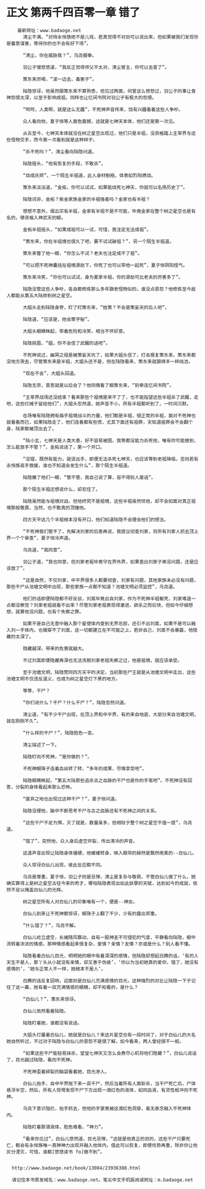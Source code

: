 # 正文 第两千四百零一章 错了
        最新网址：www.badaoge.net
          清尘不满，“对待永恒族绝不是儿戏，若真觉得不对劲可以说出来，但如果被我们发现你是蓄意谋害，等待你的也不会有好下场”。
      
          “清尘，你在威胁我？”，乌尧握拳。
      
          羽公子慢悠悠道，“我反正觉得师父不太对，清尘督主，你可以去查了”。
      
          策东来厉喝，“滚一边去，毒崽子”。
      
          陆隐惊讶，他虽然跟策东来不算熟悉，但见过两面，何曾这么愤怒过，羽公子的事让食神怨恨太深，以至于影响成祖，同样也让忆闲书院对羽公子有极大的怨恨。
      
          “呵呵，人类啊，就是这么无趣”，不死神声音传来，饶有兴趣看着这些人争吵。
      
          众人看向他，夏子恒等人面色震撼，这就是七神天本体，他们还是第一次见。
      
          从古至今，七神天本体就没在树之星空出现过，他们只是半祖，没资格踏上主宰界与这些怪物交手，而今第一次看到就是这种样子。
      
          “杀不死吗？”，清尘看向陆隐问道。
      
          陆隐摇头，“他有恢复的手段，不敢杀”。
      
          “烧成灰烬”，一个陌生半祖道，此人身材魁梧，体表如烈阳燃烧。
      
          策东来淡淡道，“金拓，你可以试试，如果能烧死七神天，你就可以名扬历史了”。
      
          陆隐诧异，金拓？紫金家族金家的半祖强者吗？金家也有半祖？
      
          想想不意外，烟云宗有半祖，金家有半祖不是不可能，毕竟金家在整个树之星空也是有名的，够资格入神武天的眼。
      
          金拓半祖摇头，“如果成祖可以一试，可惜，我注定无法成祖”。
      
          “策东来，你在半组境也很久了吧，要不试试破祖？”，另一个陌生半祖道。
      
          策东来瞥了他一眼，“你怎么不试？老夫也注定成不了祖”。
      
          “可以把不死神囊括在祖境源劫下，你死了也可以带他一起死”，夏子恒阴阳怪气。
      
          策东来冷笑，“你也可以试试，身为夏家半祖，你的源劫可比老夫的厉害多了”。
      
          陆隐没管这些人争吵，各自都修炼那么多年跟老怪物似的，谁没点恩怨？他修炼至今敌人都能从第五大陆排到树之星空。
      
          大姐头走到陆隐身旁，盯了盯策东来，“姓策？不会是策妄天的后人吧”。
      
          陆隐道，“应该是，他会策字秘”。
      
          大姐头眼睛眯起，带着危险和冷笑，相当不怀好意。
      
          陆隐挑眉，“姐，你不会信了武醒的话吧”。
      
          不死神说过，幽冥之祖是被策妄天坑了，如果大姐头信了，打击报复策东来，策东来都没地方哭去，尽管策东来是半祖，大姐头还不是，但在陆隐看来，策东来就跟绵羊一样纯洁。
      
          “现在不会”，大姐头回道。
      
          陆隐无奈，意思就是以后会了？他同情看了眼策东来，“别牵连忆闲书院”。
      
          “主宰界战场还没结束？看来那些个祖境是来不了了，也不能指望这些半祖杀了武醒，走吧，这些烂摊子留给他们”，大姐头忽然道，她声音不小，所有半祖都听到了，一时间沉默。
      
          在场唯有陆隐拥有插手祖境战斗的力量，他们都是半祖，很正常的半祖，面对不死神也就看看而已，如果陆隐走了，他们连看都有些慌，尤其下面还有祖莽，天知道祖莽会不会翻个身，陆家都被顶出去了。
      
          “陆小玄，七神天是人类大患，好不容易被困，我等都没能力杀死他，唯有你可能做到，怎么能放手不管？”，金拓说话了，第一个开口。
      
          “没错，既然有能力，就该出手，即便无法杀死七神天，也应该等到老祖降临，否则若有永恒族高手救援，谁也不知道会发生什么”，那个陌生半祖道。
      
          陆隐撇了他们一眼，“管不管，我自己说了算，容不得别人废话”。
      
          那个陌生半祖还想说什么，却忍住了。
      
          陆隐虽然能与祖境对战，但他终究不是祖境，这些半祖虽然怵他，却不会如面对真正祖境那般敬畏，当然，也不敢真的顶撞他。
      
          四方天平这几个半祖根本没有开口，他们知道陆隐不会理会他们的想法。
      
          “不死神我们管不了，先解决刘家的后患再说，我提议彻查刘家，将所有刘家人抓去顶上界一个个审查”，夏子恒冷声道。
      
          乌尧道，“我同意”。
      
          羽公子道，“我也同意，但刘家老祖毕竟守在界外界，如果查出刘家子弟没问题，还是应该放了”。
      
          “这是自然，不仅刘家，中平界很多人都要彻查，刘家有问题，其他家族未必没有问题，那些干尸从池塘文明中出现，那些家族一点都不知道？池塘文明必须监控”，乌尧道。
      
          他们的话即便陆隐都不好反驳，刘嵩毕竟出自刘家，作为不死神半祖躯壳，刘家难道一点都没察觉？刘家老祖就看不出来？尽管刘家老祖表现得激进，欲杀之而后快，但如今仔细想想，就算他没问题，也有个失察之罪。
      
          如果不是自己无意中融入那个星使体内查到无界总部，还引不出刘嵩，如果不是可以融入刘一手体内，也揭穿不了刘嵩，这一切都建立在不可能之上，若非自己，刘嵩不会暴露，他隐藏的太深了。
      
          隐藏越深，带来的危害就越大。
      
          不过刘嵩即便隐藏再深也无法洗脱刘家老祖失察之过，他是祖境，就应该承受。
      
          至于池塘文明，陆隐赞同四方天平的决定，当初那些尸王就是从池塘文明中走出，这些池塘文明不仅违反道义，也成为树之星空灯下黑的地方。
      
          等等，干尸？
      
          “你们说什么？干尸？什么干尸？”，陆隐忽然问道。
      
          清尘道，“有不少干尸出现，在顶上界和中平界，有的来自地底，大部分来自池塘文明，就在刚刚不久”。
      
          “什么样的干尸？”，陆隐脸色一变。
      
          清尘描述了一下。
      
          陆隐盯向不死神，“是你做的？”。
      
          不死神眼珠子连着血丝转了转，“多年的成果，尽情享受吧”。
      
          陆隐眼睛眯起，“第五大陆那些追杀古之血脉的干尸也是你的手笔吧”。不死神没有回答，分裂的身体看起来那么恐怖。
      
          “废弃之地也出现过这种干尸？”，夏子恒问道。
      
          陆隐没理他，脑中不断思考干尸与古之血脉还有不死神之间的关系。
      
          “这些干尸不足为惧，灭了就是，数量虽多，但相较于整个树之星空不值一提”，乌尧道。
      
          “错了”，突然地，众人身后虚空开裂，传出清冷的声音。
      
          这道声音出现让陆隐身体僵硬，他缓缓转身，映入眼帘的赫然是飘然绝美的--白仙儿。
      
          众人惊讶白仙儿出现，彼此反应都不同。
      
          乌尧是尊重，夏子恒，羽公子则是忌惮，清尘是复杂与敬佩，不管白仙儿做了什么，她确实算得上是树之星空古往今来的奇才，哪怕陆隐表现出如此妖孽的天赋，达到如今的成就，依然不足以掩盖白仙儿的光辉。
      
          树之星空所有人对白仙儿的印象唯有一个，便是--神女。
      
          白仙儿到来让不死神都惊讶，眼珠子上翻了不少，少有的露出郑重。
      
          “什么错了？”，乌尧不解。
      
          白仙儿屹立虚空，长裙随风飘动，自有一股神圣不可侵犯的气度，平静看向陆隐，眼中流转着浓浓的情感，那种情感看起来很复杂，爱情？亲情？友情？亦或是什么？别人看不懂。
      
          陆隐看着白仙儿目光，明明她的眼中有着深深的感情，但陆隐却想起白腾的话，‘有的人天生不是人，那丫头从小就没有亲情，却又善于伪装’，‘你以为当初她真的爱你，错了，她没有感情的’，‘她与正常人不一样，她根本不是人’。
      
          白腾的话反复回响，迎面则是白仙儿充满感情的目光，这种强烈的对比让陆隐一下子记住了这一幕，她有着一双充满情感的眼睛，却不知看的，是什么？
      
          “白仙儿？”，策东来惊讶。
      
          白仙儿依然看着陆隐。
      
          陆隐盯着她，谁都没有说话。
      
          大姐头打量着白仙儿，她就是白仙儿？来这片星空也有一段时间了，对于白仙儿的大名她自然听过，不过对于陆隐与白仙儿的恩怨不是很了解，如今看来，两人曾经很不一般。
      
          “如果这些干尸能轻易抹杀，堂堂七神天又怎么会费尽心机将他们隐藏？”，白仙儿说话了，目光越过陆隐，看向不死神。
      
          不死神歪着碎裂的脑袋看着她，目光渗人。
      
          白仙儿抬手，自中平界拖下来一具干尸，然后当着所有人面斩杀，当干尸死亡后，尸体悬浮半空，然后，所有人惊愕发现干尸下方出现一滴红色的液体，如同血液，有灵性般冲向不死神。
      
          乌尧下意识阻拦，抬手抓去，但他的手掌竟被这滴红色洞穿，毫无悬念融入不死神体内。
      
          陆隐盯着那滴液体，脸色难看，“神力”。
      
          “看来你见过”，白仙儿悠然道，目光忌惮，“这就是他真正的目的，这些干尸只要死亡，都会有永恒族唯一真神神力出现并融入他体内，借此可以恢复，即便伤势再重，除非你让他灰分湮灭，可惜，谁都[悠悠读书 fo]做不到”。
      
      
      http://www.badaoge.net/book/13084/23936388.html
      
      请记住本书首发域名：www.badaoge.net。笔尖中文手机版阅读网址：m.badaoge.net